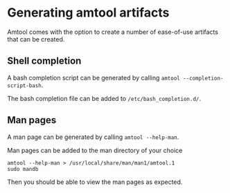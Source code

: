 # Generating amtool artifacts

Amtool comes with the option to create a number of ease-of-use artifacts that can be created.

## Shell completion

A bash completion script can be generated by calling `amtool --completion-script-bash`.

The bash completion file can be added to `/etc/bash_completion.d/`.

## Man pages

A man page can be generated by calling `amtool --help-man`.

Man pages can be added to the man directory of your choice

    amtool --help-man > /usr/local/share/man/man1/amtool.1
    sudo mandb

Then you should be able to view the man pages as expected.
